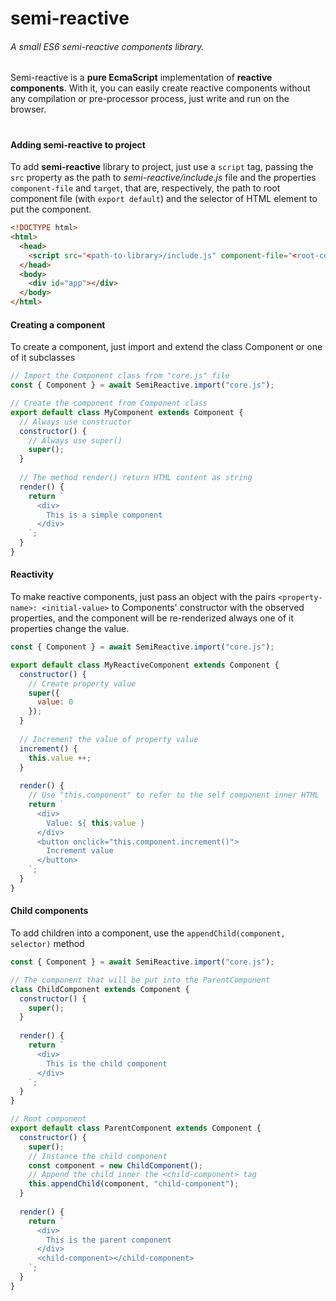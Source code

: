 # semi-reactive
###### A small ES6 semi-reactive components library.
Semi-reactive is a **pure EcmaScript** implementation of **reactive components**. With it, you can easily create reactive components without any compilation or pre-processor process, just write and run on the browser.

#
#### Adding semi-reactive to project
To add **semi-reactive** library to project, just use a ```script``` tag, passing the ```src``` property as the path to *semi-reactive/include.js* file and the properties ```component-file``` and ```target```, that are, respectively, the path to root component file (with ```export default```) and the selector of HTML element to put the component.

```HTML
<!DOCTYPE html>
<html>
  <head>
    <script src="<path-to-library>/include.js" component-file="<root-component-file-path>" target="#app"></script>
  </head>
  <body>
    <div id="app"></div>
  </body>
</html>
```

#### Creating a component
To create a component, just import and extend the class Component or one of it subclasses
```Javascript
// Import the Component class from "core.js" file
const { Component } = await SemiReactive.import("core.js");

// Create the component from Component class
export default class MyComponent extends Component {
  // Always use constructor
  constructor() {
    // Always use super()
    super();
  }
  
  // The method render() return HTML content as string
  render() {
    return `
      <div>
        This is a simple component
      </div>
    `;
  }
}
```

#### Reactivity
To make reactive components, just pass an object with the pairs ```<property-name>: <initial-value>``` to Components' constructor with the observed properties, and the component will be re-renderized always one of it properties change the value.

```Javascript
const { Component } = await SemiReactive.import("core.js");

export default class MyReactiveComponent extends Component {
  constructor() {
    // Create property value
    super({
      value: 0
    });
  }
  
  // Increment the value of property value
  increment() {
    this.value ++;
  }
  
  render() {
    // Use "this.component" to refer to the self component inner HTML
    return `
      <div>
        Value: ${ this.value }
      </div>
      <button onclick="this.component.increment()">
        Increment value
      </button>
    `;
  }
}
```

#### Child components
To add children into a component, use the ```appendChild(component, selector)``` method

```Javascript
const { Component } = await SemiReactive.import("core.js");

// The component that will be put into the ParentComponent
class ChildComponent extends Component {
  constructor() {
    super();
  }
  
  render() {
    return `
      <div>
        This is the child component
      </div>
    `;
  }
}

// Root component
export default class ParentComponent extends Component {
  constructor() {
    super();
    // Instance the child component
    const component = new ChildComponent();
    // Append the child inner the <child-component> tag
    this.appendChild(component, "child-component");
  }
  
  render() {
    return `
      <div>
        This is the parent component
      </div>
      <child-component></child-component>
    `;
  }
}
```
